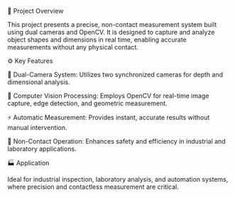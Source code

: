 📏 Project Overview

This project presents a precise, non-contact measurement system built using dual cameras and OpenCV. It is designed to capture and analyze object shapes and dimensions in real time, enabling accurate measurements without any physical contact.

⚙️ Key Features

🎥 Dual-Camera System: Utilizes two synchronized cameras for depth and dimensional analysis.

🧠 Computer Vision Processing: Employs OpenCV for real-time image capture, edge detection, and geometric measurement.

⚡ Automatic Measurement: Provides instant, accurate results without manual intervention.

🧤 Non-Contact Operation: Enhances safety and efficiency in industrial and laboratory applications.

🏭 Application

Ideal for industrial inspection, laboratory analysis, and automation systems, where precision and contactless measurement are critical.
